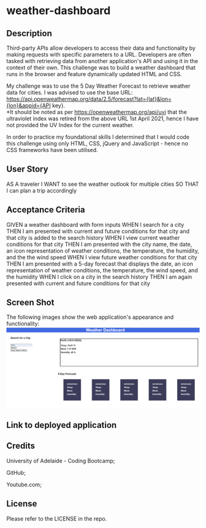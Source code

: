# weather-dashboard

## Description
Third-party APIs allow developers to access their data and functionality by making requests with specific parameters to a URL. Developers are often tasked with retrieving data from another application's API and using it in the context of their own. This challenge was to build a weather dashboard that runs in the browser and feature dynamically updated HTML and CSS.

My challenge was to use the 5 Day Weather Forecast to retrieve weather data for cities. I was advised to use the base URL: https://api.openweathermap.org/data/2.5/forecast?lat={lat}&lon={lon}&appid={API key}.  
*It should be noted as per https://openweathermap.org/api/uvi that the ultraviolet index was retired from the above URL 1st April 2021, hence I have not provided the UV Index for the current weather.

In order to practice my foundational skills I determined that I would code this challenge using only HTML, CSS, jQuery and JavaScript - hence no CSS frameworks have been utilised.

## User Story
AS A traveler
I WANT to see the weather outlook for multiple cities
SO THAT I can plan a trip accordingly

## Acceptance Criteria
GIVEN a weather dashboard with form inputs
WHEN I search for a city
THEN I am presented with current and future conditions for that city and that city is added to the search history
WHEN I view current weather conditions for that city
THEN I am presented with the city name, the date, an icon representation of weather conditions, the temperature, the humidity, and the the wind speed
WHEN I view future weather conditions for that city
THEN I am presented with a 5-day forecast that displays the date, an icon representation of weather conditions, the temperature, the wind speed, and the humidity
WHEN I click on a city in the search history
THEN I am again presented with current and future conditions for that city

## Screen Shot
The following images show the web application's appearance and functionality:
![ScreenShot](./assets/images/Screenshot%202022-10-31%20182552.png)

## Link to deployed application


## Credits
University of Adelaide - Coding Bootcamp;

GitHub;

Youtube.com;

## License
Please refer to the LICENSE in the repo.
